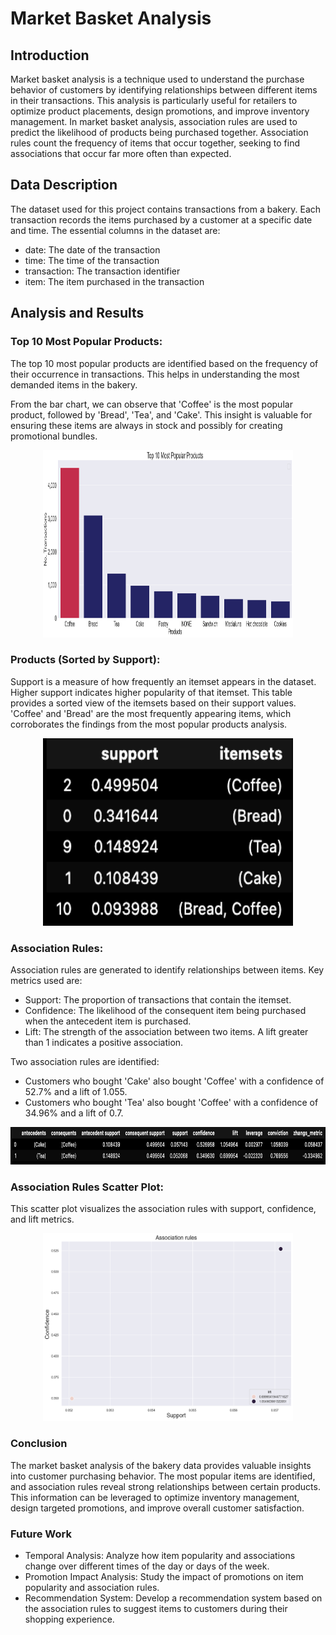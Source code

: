 # Market Basket Analysis
## Introduction
Market basket analysis is a technique used to understand the purchase behavior of customers by identifying relationships between different items in their transactions. This analysis is particularly useful for retailers to optimize product placements, design promotions, and improve inventory management.
In market basket analysis, association rules are used to predict the likelihood of products being purchased together. Association rules count the frequency of items that occur together, seeking to find associations that occur far more often than expected.

## Data Description
The dataset used for this project contains transactions from a bakery. Each transaction records the items purchased by a customer at a specific date and time. The essential columns in the dataset are:

- date: The date of the transaction
- time: The time of the transaction
- transaction: The transaction identifier
- item: The item purchased in the transaction

## Analysis and Results

### Top 10 Most Popular Products:
The top 10 most popular products are identified based on the frequency of their occurrence in transactions. This helps in understanding the most demanded items in the bakery.

From the bar chart, we can observe that 'Coffee' is the most popular product, followed by 'Bread', 'Tea', and 'Cake'. This insight is valuable for ensuring these items are always in stock and possibly for creating promotional bundles.

<div style="text-align: center;">
  <img src="popular_products.png" alt="Popular Products" width="400" height="300">
</div>

### Products (Sorted by Support):
Support is a measure of how frequently an itemset appears in the dataset. Higher support indicates higher popularity of that itemset.
This table provides a sorted view of the itemsets based on their support values. 'Coffee' and 'Bread' are the most frequently appearing items, which corroborates the findings from the most popular products analysis.
<div style="text-align: center;">
  <img src="apriori_df.png" alt="Products by Support" width="400" height="300">
</div>

### Association Rules:
Association rules are generated to identify relationships between items. Key metrics used are:
- Support: The proportion of transactions that contain the itemset.
- Confidence: The likelihood of the consequent item being purchased when the antecedent item is purchased.
- Lift: The strength of the association between two items. A lift greater than 1 indicates a positive association.

Two association rules are identified:
- Customers who bought 'Cake' also bought 'Coffee' with a confidence of 52.7% and a lift of 1.055.
- Customers who bought 'Tea' also bought 'Coffee' with a confidence of 34.96% and a lift of 0.7.

<div style="text-align: center;">
  <img src="rules.png" alt="Products by Support" width="800" height="60">
</div>

### Association Rules Scatter Plot:
This scatter plot visualizes the association rules with support, confidence, and lift metrics.
<div style="text-align: center;">
  <img src="scatter_plot_association.png" alt="Scatter Association Rules Plot" width="400" height="300">
</div>

### Conclusion

The market basket analysis of the bakery data provides valuable insights into customer purchasing behavior. The most popular items are identified, and association rules reveal strong relationships between certain products. This information can be leveraged to optimize inventory management, design targeted promotions, and improve overall customer satisfaction.

### Future Work

- Temporal Analysis: Analyze how item popularity and associations change over different times of the day or days of the week.
- Promotion Impact Analysis: Study the impact of promotions on item popularity and association rules.
- Recommendation System: Develop a recommendation system based on the association rules to suggest items to customers during their shopping experience.
